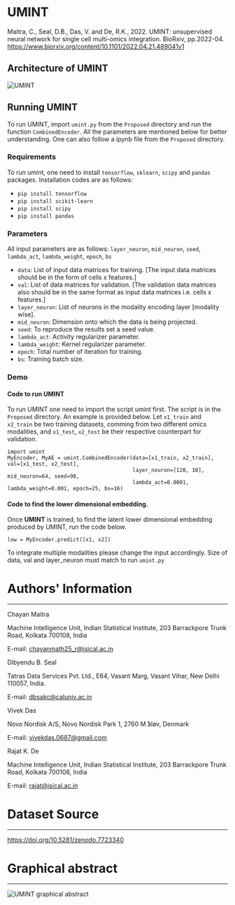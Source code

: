 # UMINT
Maitra, C., Seal, D.B., Das, V. and De, R.K., 2022. UMINT: unsupervised neural network for single cell multi-omics integration. BioRxiv, pp.2022-04.
https://www.biorxiv.org/content/10.1101/2022.04.21.489041v1

## Architecture of UMINT 
![UMINT](https://user-images.githubusercontent.com/113589317/232395894-fe78cfdb-d1e4-42eb-ad76-92c5987992ae.png)


## Running UMINT
To run UMINT, import `umint.py` from the `Proposed` directory and run the function `CombinedEncoder`. All the parameters are mentioned below for better understanding. One can also follow a ipynb file from the `Proposed` directory.

### Requirements
To run umint, one need to install `tensorflow`, `sklearn`, `scipy` and `pandas` packages. Installation codes are as follows:
+ `pip install tensorflow`
+ `pip install scikit-learn`
+ `pip install scipy`
+ `pip install pandas`

### Parameters
All input parameters are as follows: `layer_neuron`, `mid_neuron`, `seed`, `lambda_act`, `lambda_weight`, `epoch`, `bs`
+ `data`: List of input data matrices for training. [The input data matrices should be in the form of cells x features.]
+ `val`: List of data matrices for validation. [The validation data matrices also should be in the same format as input data matrices i.e. cells x features.]
+ `layer_neuron`: List of neurons in the modality encoding layer [modality wise].
+ `mid_neuron`: Dimension onto which the data is being projected.
+ `seed`: To reproduce the results set a seed value.
+ `lambda_act`: Activity regularizer parameter. 
+ `lambda_weight`: Kernel regularizer parameter.
+ `epoch`: Total number of iteration for training.
+ `bs`: Training batch size.

### Demo
#### Code to run UMINT
To run UMINT one need to import the script umint first. The script is in the `Proposed` directory. An example is provided below. Let `x1_train` and `x2_train` be two training datasets, comming from two different omics modalities, and `x1_test`, `x2_test` be their respective counterpart for validation.
```
import umint
MyEncoder, MyAE = umint.CombinedEncoder(data=[x1_train, x2_train], val=[x1_test, x2_test],
                                        layer_neuron=[128, 10], mid_neuron=64, seed=98,
                                        lambda_act=0.0001, lambda_weight=0.001, epoch=25, bs=16)
```
#### Code to find the lower dimensional embedding.
Once **UMINT** is trained, to find the latent lower dimensional embedding produced by UMINT, run the code below.
```
low = MyEncoder.predict([x1, x2]) 
```
To integrate multiple modalities please change the input accordingly. Size of data, val and layer_neuron must match to run `umint.py`

# Authors' Information
--------------------
Chayan Maitra

Machine Intelligence Unit, Indian Statistical Institute,
203 Barrackpore Trunk Road, Kolkata 700108, India

E-mail: chayanmath25_r@isical.ac.in

Dibyendu B. Seal

Tatras Data Services Pvt. Ltd., E64, Vasant Marg, Vasant Vihar, New Delhi 110057, India.

E-mail: dbsakc@caluniv.ac.in

Vivek Das

Novo Nordisk A/S,
Novo Nordisk Park 1, 2760 M ̊aløv, Denmark

E-mail: vivekdas.0687@gmail.com

Rajat K. De

Machine Intelligence Unit, Indian Statistical Institute,
203 Barrackpore Trunk Road, Kolkata 700108, India

E-mail: rajat@isical.ac.in


# Dataset Source
--------------
https://doi.org/10.5281/zenodo.7723340



# Graphical abstract
------------------
![UMINT graphical abstract](https://user-images.githubusercontent.com/113589317/232399872-46be07ba-4c88-4fd6-aea8-190ff3eb5412.png)
